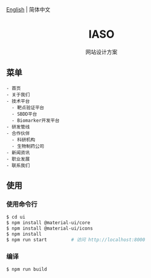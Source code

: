 [English](./README.md) | 简体中文

<h1 align="center">IASO</h1>

<div align="center">
网站设计方案
</div>

## 菜单

```
- 首页
- 关于我们
- 技术平台
  - 靶点验证平台
  - SBDD平台
  - Biomarker开发平台
- 研发管线
- 合作伙伴
  - 科研机构
  - 生物制药公司
- 新闻资讯
- 职业发展
- 联系我们
```

## 使用

### 使用命令行
```bash
$ cd ui
$ npm install @material-ui/core
$ npm install @material-ui/icons
$ npm install
$ npm run start         # 访问 http://localhost:8000
```

### 编译

```bash
$ npm run build
```
